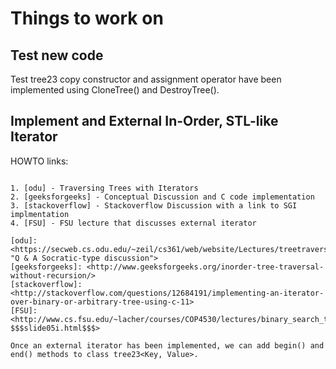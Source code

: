 Things to work on
=================

Test new code
-------------

Test tree23 copy constructor and assignment operator have been implemented using CloneTree() and DestroyTree(). 

Implement and External In-Order, STL-like Iterator
--------------------------------------------------

HOWTO links:
~~~~~~~~~~~~

1. [odu] - Traversing Trees with Iterators
2. [geeksforgeeks] - Conceptual Discussion and C code implementation
3. [stackoverflow] - Stackoverflow Discussion with a link to SGI implmentation 
4. [FSU] - FSU lecture that discusses external iterator

[odu]: <https://secweb.cs.odu.edu/~zeil/cs361/web/website/Lectures/treetraversal/page/treetraversal.html "Q & A Socratic-type discussion">
[geeksforgeeks]: <http://www.geeksforgeeks.org/inorder-tree-traversal-without-recursion/>
[stackoverflow]: <http://stackoverflow.com/questions/12684191/implementing-an-iterator-over-binary-or-arbitrary-tree-using-c-11>
[FSU]: <http://www.cs.fsu.edu/~lacher/courses/COP4530/lectures/binary_search_trees3/index.html?$$$slide05i.html$$$>

Once an external iterator has been implemented, we can add begin() and end() methods to class tree23<Key, Value>.
